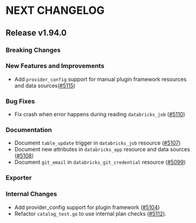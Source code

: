 # NEXT CHANGELOG

## Release v1.94.0

### Breaking Changes

### New Features and Improvements

* Add `provider_config` support for manual plugin framework resources and data sources([#5115](https://github.com/databricks/terraform-provider-databricks/pull/5115))

### Bug Fixes

* Fix crash when error happens during reading `databricks_job` ([#5110](https://github.com/databricks/terraform-provider-databricks/pull/5110))

### Documentation

* Document `table_update` trigger in `databricks_job` resource ([#5107](https://github.com/databricks/terraform-provider-databricks/pull/5107))
* Document new attributes in `databricks_app` resource and data sources ([#5108](https://github.com/databricks/terraform-provider-databricks/pull/5108))
* Document `git_email` in `databricks_git_credential` resource ([#5099](https://github.com/databricks/terraform-provider-databricks/pull/5099))

### Exporter

### Internal Changes

* Add provider_config support for plugin framework ([#5104](https://github.com/databricks/terraform-provider-databricks/pull/5104))
* Refactor `catalog_test.go` to use internal plan checks ([#5112](https://github.com/databricks/terraform-provider-databricks/pull/5112)).
